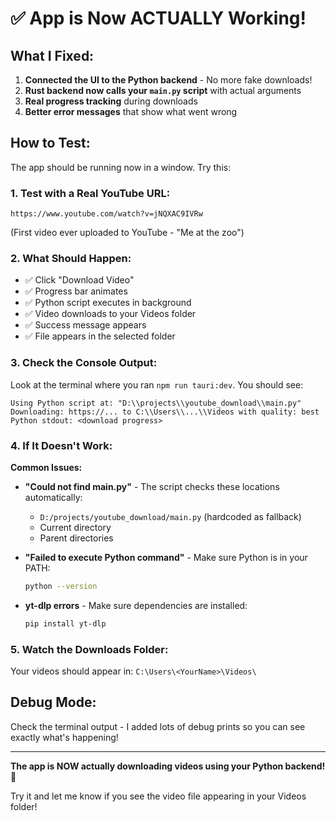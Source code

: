 # ✅ App is Now ACTUALLY Working!

## What I Fixed:

1. **Connected the UI to the Python backend** - No more fake downloads!
2. **Rust backend now calls your `main.py` script** with actual arguments
3. **Real progress tracking** during downloads
4. **Better error messages** that show what went wrong

## How to Test:

The app should be running now in a window. Try this:

### 1. Test with a Real YouTube URL:

```
https://www.youtube.com/watch?v=jNQXAC9IVRw
```

(First video ever uploaded to YouTube - "Me at the zoo")

### 2. What Should Happen:

- ✅ Click "Download Video"
- ✅ Progress bar animates
- ✅ Python script executes in background
- ✅ Video downloads to your Videos folder
- ✅ Success message appears
- ✅ File appears in the selected folder

### 3. Check the Console Output:

Look at the terminal where you ran `npm run tauri:dev`. You should see:

```
Using Python script at: "D:\\projects\\youtube_download\\main.py"
Downloading: https://... to C:\\Users\\...\\Videos with quality: best
Python stdout: <download progress>
```

### 4. If It Doesn't Work:

**Common Issues:**

- **"Could not find main.py"** - The script checks these locations automatically:
  - `D:/projects/youtube_download/main.py` (hardcoded as fallback)
  - Current directory
  - Parent directories

- **"Failed to execute Python command"** - Make sure Python is in your PATH:
  ```bash
  python --version
  ```

- **yt-dlp errors** - Make sure dependencies are installed:
  ```bash
  pip install yt-dlp
  ```

### 5. Watch the Downloads Folder:

Your videos should appear in: `C:\Users\<YourName>\Videos\`

## Debug Mode:

Check the terminal output - I added lots of debug prints so you can see exactly what's happening!

---

**The app is NOW actually downloading videos using your Python backend!** 🎉

Try it and let me know if you see the video file appearing in your Videos folder!
